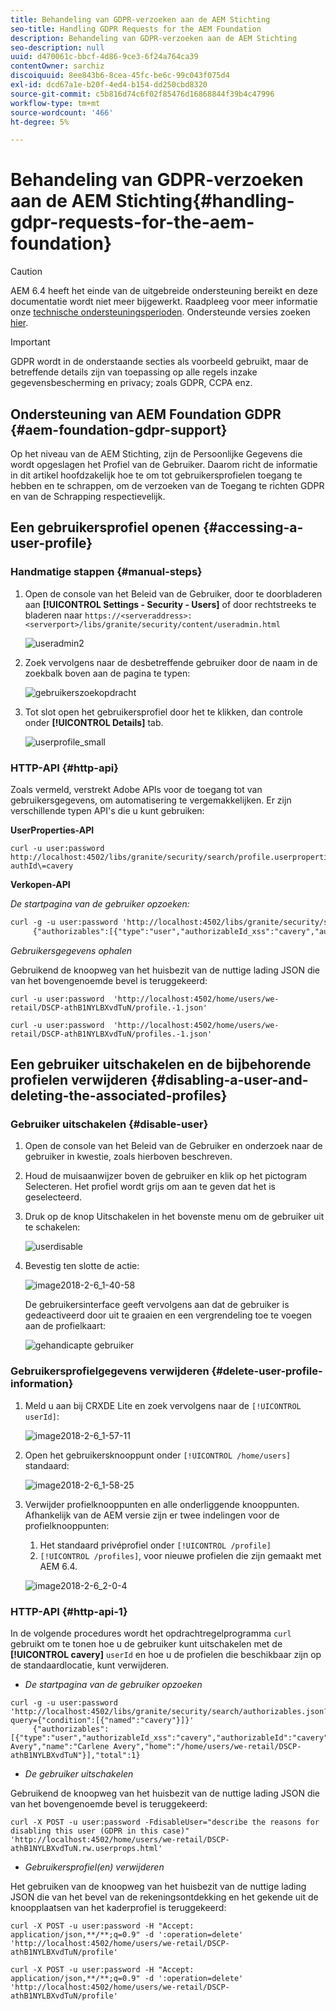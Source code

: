 ```yaml
---
title: Behandeling van GDPR-verzoeken aan de AEM Stichting
seo-title: Handling GDPR Requests for the AEM Foundation
description: Behandeling van GDPR-verzoeken aan de AEM Stichting
seo-description: null
uuid: d470061c-bbcf-4d86-9ce3-6f24a764ca39
contentOwner: sarchiz
discoiquuid: 8ee843b6-8cea-45fc-be6c-99c043f075d4
exl-id: dcd67a1e-b20f-4ed4-b154-dd250cbd8320
source-git-commit: c5b816d74c6f02f85476d16868844f39b4c47996
workflow-type: tm+mt
source-wordcount: '466'
ht-degree: 5%

---
```


# Behandeling van GDPR-verzoeken aan de AEM Stichting{#handling-gdpr-requests-for-the-aem-foundation}

>[!CAUTION]
>
>AEM 6.4 heeft het einde van de uitgebreide ondersteuning bereikt en deze documentatie wordt niet meer bijgewerkt. Raadpleeg voor meer informatie onze [technische ondersteuningsperioden](https://helpx.adobe.com/support/programs/eol-matrix.html). Ondersteunde versies zoeken [hier](https://experienceleague.adobe.com/docs/).

>[!IMPORTANT]
>
>GDPR wordt in de onderstaande secties als voorbeeld gebruikt, maar de betreffende details zijn van toepassing op alle regels inzake gegevensbescherming en privacy; zoals GDPR, CCPA enz.

## Ondersteuning van AEM Foundation GDPR {#aem-foundation-gdpr-support}

Op het niveau van de AEM Stichting, zijn de Persoonlijke Gegevens die wordt opgeslagen het Profiel van de Gebruiker. Daarom richt de informatie in dit artikel hoofdzakelijk hoe te om tot gebruikersprofielen toegang te hebben en te schrappen, om de verzoeken van de Toegang te richten GDPR en van de Schrapping respectievelijk.

## Een gebruikersprofiel openen {#accessing-a-user-profile}

### Handmatige stappen {#manual-steps}

1. Open de console van het Beleid van de Gebruiker, door te doorbladeren aan **[!UICONTROL Settings - Security - Users]** of door rechtstreeks te bladeren naar `https://<serveraddress>:<serverport>/libs/granite/security/content/useradmin.html`

   ![useradmin2](assets/useradmin2.png)

1. Zoek vervolgens naar de desbetreffende gebruiker door de naam in de zoekbalk boven aan de pagina te typen:

   ![gebruikerszoekopdracht](assets/usersearch.png)

1. Tot slot open het gebruikersprofiel door het te klikken, dan controle onder **[!UICONTROL Details]** tab.

   ![userprofile_small](assets/userprofile_small.png)

### HTTP-API {#http-api}

Zoals vermeld, verstrekt Adobe APIs voor de toegang tot van gebruikersgegevens, om automatisering te vergemakkelijken. Er zijn verschillende typen API&#39;s die u kunt gebruiken:

**UserProperties-API**

```shell
curl -u user:password http://localhost:4502/libs/granite/security/search/profile.userproperties.json\?authId\=cavery
```

**Verkopen-API**

*De startpagina van de gebruiker opzoeken:*

```xml
curl -g -u user:password 'http://localhost:4502/libs/granite/security/search/authorizables.json?query={"condition":[{"named":"cavery"}]}'
     {"authorizables":[{"type":"user","authorizableId_xss":"cavery","authorizableId":"cavery","name_xss":"Carlene Avery","name":"Carlene Avery","home":"/home/users/we-retail/DSCP-athB1NYLBXvdTuN"}],"total":1}
```

*Gebruikersgegevens ophalen*

Gebruikend de knoopweg van het huisbezit van de nuttige lading JSON die van het bovengenoemde bevel is teruggekeerd:

```shell
curl -u user:password  'http://localhost:4502/home/users/we-retail/DSCP-athB1NYLBXvdTuN/profile.-1.json'
```

```shell
curl -u user:password  'http://localhost:4502/home/users/we-retail/DSCP-athB1NYLBXvdTuN/profiles.-1.json'
```

## Een gebruiker uitschakelen en de bijbehorende profielen verwijderen {#disabling-a-user-and-deleting-the-associated-profiles}

### Gebruiker uitschakelen {#disable-user}

1. Open de console van het Beleid van de Gebruiker en onderzoek naar de gebruiker in kwestie, zoals hierboven beschreven.
1. Houd de muisaanwijzer boven de gebruiker en klik op het pictogram Selecteren. Het profiel wordt grijs om aan te geven dat het is geselecteerd.

1. Druk op de knop Uitschakelen in het bovenste menu om de gebruiker uit te schakelen:

   ![userdisable](assets/userdisable.png)

1. Bevestig ten slotte de actie:

   ![image2018-2-6_1-40-58](assets/image2018-2-6_1-40-58.png)

   De gebruikersinterface geeft vervolgens aan dat de gebruiker is gedeactiveerd door uit te graaien en een vergrendeling toe te voegen aan de profielkaart:

   ![gehandicapte gebruiker](assets/disableduser.png)

### Gebruikersprofielgegevens verwijderen {#delete-user-profile-information}

1. Meld u aan bij CRXDE Lite en zoek vervolgens naar de `[!UICONTROL userId]`:

   ![image2018-2-6_1-57-11](assets/image2018-2-6_1-57-11.png)

1. Open het gebruikersknooppunt onder `[!UICONTROL /home/users]` standaard:

   ![image2018-2-6_1-58-25](assets/image2018-2-6_1-58-25.png)

1. Verwijder profielknooppunten en alle onderliggende knooppunten. Afhankelijk van de AEM versie zijn er twee indelingen voor de profielknooppunten:

   1. Het standaard privéprofiel onder `[!UICONTROL /profile]`
   1. `[!UICONTROL /profiles]`, voor nieuwe profielen die zijn gemaakt met AEM 6.4.

   ![image2018-2-6_2-0-4](assets/image2018-2-6_2-0-4.png)

### HTTP-API {#http-api-1}

In de volgende procedures wordt het opdrachtregelprogramma `curl` gebruikt om te tonen hoe u de gebruiker kunt uitschakelen met de **[!UICONTROL cavery]** `userId` en hoe u de profielen die beschikbaar zijn op de standaardlocatie, kunt verwijderen.

* *De startpagina van de gebruiker opzoeken*

```shell
curl -g -u user:password 'http://localhost:4502/libs/granite/security/search/authorizables.json?query={"condition":[{"named":"cavery"}]}'
     {"authorizables":[{"type":"user","authorizableId_xss":"cavery","authorizableId":"cavery","name_xss":"Carlene Avery","name":"Carlene Avery","home":"/home/users/we-retail/DSCP-athB1NYLBXvdTuN"}],"total":1}
```

* *De gebruiker uitschakelen*

Gebruikend de knoopweg van het huisbezit van de nuttige lading JSON die van het bovengenoemde bevel is teruggekeerd:

```shell
curl -X POST -u user:password -FdisableUser="describe the reasons for disabling this user (GDPR in this case)" 'http://localhost:4502/home/users/we-retail/DSCP-athB1NYLBXvdTuN.rw.userprops.html'
```

* *Gebruikersprofiel(en) verwijderen*

Het gebruiken van de knoopweg van het huisbezit van de nuttige lading JSON die van het bevel van de rekeningsontdekking en het gekende uit de knoopplaatsen van het kaderprofiel is teruggekeerd:

```shell
curl -X POST -u user:password -H "Accept: application/json,**/**;q=0.9" -d ':operation=delete' 'http://localhost:4502/home/users/we-retail/DSCP-athB1NYLBXvdTuN/profile'
```

```shell
curl -X POST -u user:password -H "Accept: application/json,**/**;q=0.9" -d ':operation=delete' 'http://localhost:4502/home/users/we-retail/DSCP-athB1NYLBXvdTuN/profile'
```
